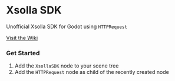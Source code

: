 # Xsolla SDK

Unofficial Xsolla SDK for Godot using `HTTPRequest`

[Visit the Wiki](https://github.com/godot279/xsolla_sdk/wiki)

### Get Started

1. Add the `XsollaSDK` node to your scene tree
2. Add the `HTTPRequest` node as child of the recently created node
